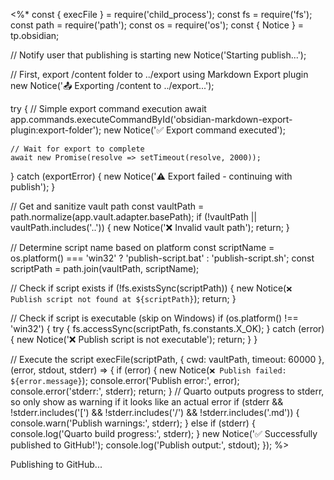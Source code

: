 <%*
const { execFile } = require('child_process');
const fs = require('fs');
const path = require('path');
const os = require('os');
const { Notice } = tp.obsidian;

// Notify user that publishing is starting
new Notice('Starting publish...');

// First, export /content folder to ../export using Markdown Export plugin
new Notice('📤 Exporting /content to ../export...');

try {
    // Simple export command execution
    await app.commands.executeCommandById('obsidian-markdown-export-plugin:export-folder');
    new Notice('✅ Export command executed');
    
    // Wait for export to complete
    await new Promise(resolve => setTimeout(resolve, 2000));
} catch (exportError) {
    new Notice('⚠️ Export failed - continuing with publish');
}

// Get and sanitize vault path
const vaultPath = path.normalize(app.vault.adapter.basePath);
if (!vaultPath || vaultPath.includes('..')) {
    new Notice('❌ Invalid vault path');
    return;
}

// Determine script name based on platform
const scriptName = os.platform() === 'win32' ? 'publish-script.bat' : 'publish-script.sh';
const scriptPath = path.join(vaultPath, scriptName);

// Check if script exists
if (!fs.existsSync(scriptPath)) {
    new Notice(`❌ Publish script not found at ${scriptPath}`);
    return;
}

// Check if script is executable (skip on Windows)
if (os.platform() !== 'win32') {
    try {
        fs.accessSync(scriptPath, fs.constants.X_OK);
    } catch (error) {
        new Notice('❌ Publish script is not executable');
        return;
    }
}

// Execute the script
execFile(scriptPath, { cwd: vaultPath, timeout: 60000 }, (error, stdout, stderr) => {
    if (error) {
        new Notice(`❌ Publish failed: ${error.message}`);
        console.error('Publish error:', error);
        console.error('stderr:', stderr);
        return;
    }
    // Quarto outputs progress to stderr, so only show as warning if it looks like an actual error
    if (stderr && !stderr.includes('[') && !stderr.includes('/')  && !stderr.includes('.md')) {
        console.warn('Publish warnings:', stderr);
    } else if (stderr) {
        console.log('Quarto build progress:', stderr);
    }
    new Notice('✅ Successfully published to GitHub!');
    console.log('Publish output:', stdout);
});
%>

Publishing to GitHub...